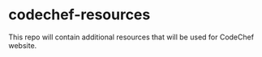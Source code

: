 codechef-resources
=================

This repo will contain additional resources that will be used for CodeChef website.
